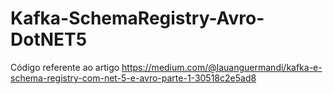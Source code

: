 # Kafka-SchemaRegistry-Avro-DotNET5
Código referente ao artigo https://medium.com/@lauanguermandi/kafka-e-schema-registry-com-net-5-e-avro-parte-1-30518c2e5ad8
